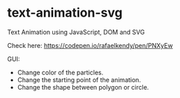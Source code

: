 # text-animation-svg
Text Animation using JavaScript, DOM and SVG

Check here:
https://codepen.io/rafaelkendy/pen/PNXyEw

GUI:
- Change color of the particles.
- Change the starting point of the animation.
- Change the shape between polygon or circle.
